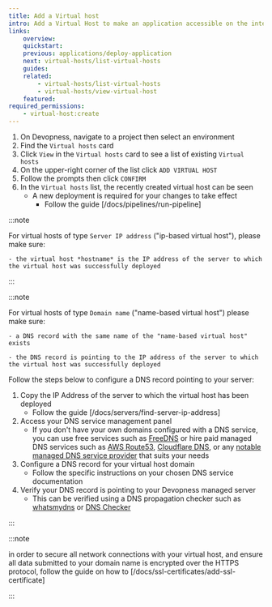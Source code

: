 ```yaml
---
title: Add a Virtual host
intro: Add a Virtual Host to make an application accessible on the internet, by server IP address or a domain name
links:
    overview:
    quickstart:
    previous: applications/deploy-application
    next: virtual-hosts/list-virtual-hosts
    guides:
    related:
        - virtual-hosts/list-virtual-hosts
        - virtual-hosts/view-virtual-host
    featured:
required_permissions:
    - virtual-host:create
---
```


1. On Devopness, navigate to a project then select an environment
1. Find the `Virtual hosts` card
1. Click `View` in the `Virtual hosts` card to see a list of existing `Virtual hosts`
1. On the upper-right corner of the list click `ADD VIRTUAL HOST`
1. Follow the prompts then click `CONFIRM`
1. In the `Virtual hosts` list, the recently created virtual host can be seen
    - A new deployment is required for your changes to take effect
        - Follow the guide [/docs/pipelines/run-pipeline]

:::note

For virtual hosts of type `Server IP address` ("ip-based virtual host"), please make sure:

    - the virtual host *hostname* is the IP address of the server to which the virtual host was successfully deployed

:::

:::note

For virtual hosts of type `Domain name` ("name-based virtual host") please make sure:

    - a DNS record with the same name of the "name-based virtual host" exists

    - the DNS record is pointing to the IP address of the server to which the virtual host was successfully deployed

Follow the steps below to configure a DNS record pointing to your server:

1. Copy the IP Address of the server to which the virtual host has been deployed
    - Follow the guide [/docs/servers/find-server-ip-address]
1. Access your DNS service management panel
    - If you don't have your own domains configured with a DNS service, you can use free services such as [FreeDNS](https://freedns.afraid.org/) or hire paid managed DNS services such as [AWS Route53](https://aws.amazon.com/route53/), [Cloudflare DNS](https://www.cloudflare.com/dns/), or any [notable managed DNS service provider](https://en.wikipedia.org/wiki/List_of_managed_DNS_providers) that suits your needs
1. Configure a DNS record for your virtual host domain
    - Follow the specific instructions on your chosen DNS service documentation
1. Verify your DNS record is pointing to your Devopness managed server
    - This can be verified using a DNS propagation checker such as [whatsmydns](https://www.whatsmydns.net/) or [DNS Checker](https://dnschecker.org/)

:::

:::note

in order to secure all network connections with your virtual host, and ensure all data submitted to your domain name is encrypted over the HTTPS protocol, follow the guide on how to [/docs/ssl-certificates/add-ssl-certificate]

:::
